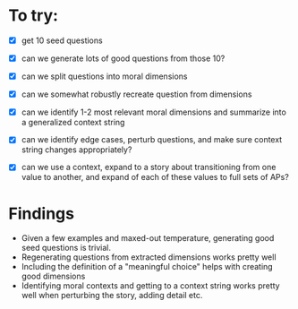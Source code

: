 # To try:

- [x] get 10 seed questions
- [x] can we generate lots of good questions from those 10?
- [x] can we split questions into moral dimensions
- [x] can we somewhat robustly recreate question from dimensions
- [x] can we identify 1-2 most relevant moral dimensions and summarize into a generalized context string
- [x] can we identify edge cases, perturb questions, and make sure context string changes appropriately?
- [x] can we use a context, expand to a story about transitioning from one value to another, and expand of each of these values to full sets of APs?


# Findings
- Given a few examples and maxed-out temperature, generating good seed questions is trivial.
- Regenerating questions from extracted dimensions works pretty well
- Including the definition of a "meaningful choice" helps with creating good dimensions
- Identifying moral contexts and getting to a context string works pretty well when perturbing the story, adding detail etc.


